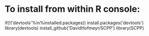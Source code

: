 # To install from within R console:
if(!('devtools'%in%installed.packages)) install.packages('devtools')
library(devtools)
install_github('DavidHofmeyr/SCPP')
library(SCPP)

